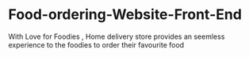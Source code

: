 # Food-ordering-Website-Front-End
With Love for Foodies , Home delivery store  provides an seemless experience to the foodies to order their favourite food 
